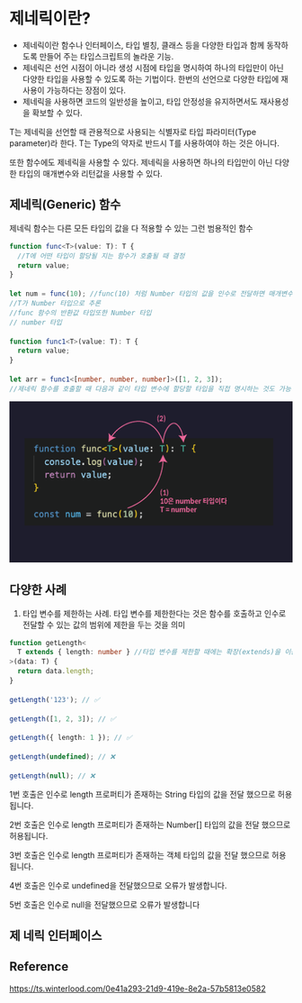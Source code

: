 # 제네릭이란?

- 제네릭이란 함수나 인터페이스, 타입 별칭, 클래스 등을 다양한 타입과 함께 동작하도록 만들어 주는 타입스크립트의 놀라운 기능.
- 제네릭은 선언 시점이 아니라 생성 시점에 타입을 명시하여 하나의 타입만이 아닌 다양한 타입을 사용할 수 있도록 하는 기법이다. 한번의 선언으로 다양한 타입에 재사용이 가능하다는 장점이 있다.
- 제네릭을 사용하면 코드의 일반성을 높이고, 타입 안정성을 유지하면서도 재사용성을 확보할 수 있다.

T는 제네릭을 선언할 때 관용적으로 사용되는 식별자로 타입 파라미터(Type parameter)라 한다. T는 Type의 약자로 반드시 T를 사용하여야 하는 것은 아니다.

또한 함수에도 제네릭을 사용할 수 있다. 제네릭을 사용하면 하나의 타입만이 아닌 다양한 타입의 매개변수와 리턴값을 사용할 수 있다.

## 제네릭(Generic) 함수

제네릭 함수는 다른 모든 타입의 값을 다 적용할 수 있는 그런 범용적인 함수

```ts
function func<T>(value: T): T {
  //T에 어떤 타입이 할당될 지는 함수가 호출될 때 결정
  return value;
}

let num = func(10); //func(10) 처럼 Number 타입의 값을 인수로 전달하면 매개변수 value에 Number 타입의 값이 저장되면서 T가 Number 타입으로 추론 이때
//T가 Number 타입으로 추론
//func 함수의 반환값 타입또한 Number 타입
// number 타입

function func1<T>(value: T): T {
  return value;
}

let arr = func1<[number, number, number]>([1, 2, 3]);
//제네릭 함수를 호출할 때 다음과 같이 타입 변수에 할당할 타입을 직접 명시하는 것도 가능
```

![alt text](image.png)

## 다양한 사례

1. 타입 변수를 제한하는 사례.
   타입 변수를 제한한다는 것은 함수를 호출하고 인수로 전달할 수 있는 값의 범위에 제한을 두는 것을 의미

```ts
function getLength<
  T extends { length: number } //타입 변수를 제한할 때에는 확장(extends)을 이용
>(data: T) {
  return data.length;
}

getLength('123'); // ✅

getLength([1, 2, 3]); // ✅

getLength({ length: 1 }); // ✅

getLength(undefined); // ❌

getLength(null); // ❌
```

1번 호출은 인수로 length 프로퍼티가 존재하는 String 타입의 값을 전달 했으므로 허용됩니다.

2번 호출은 인수로 length 프로퍼티가 존재하는 Number[] 타입의 값을 전달 했으므로 허용됩니다.

3번 호출은 인수로 length 프로퍼티가 존재하는 객체 타입의 값을 전달 했으므로 허용됩니다.

4번 호출은 인수로 undefined을 전달했으므로 오류가 발생합니다.

5번 호출은 인수로 null을 전달했으므로 오류가 발생합니다


## 제 네릭 인터페이스

## Reference

https://ts.winterlood.com/0e41a293-21d9-419e-8e2a-57b5813e0582
